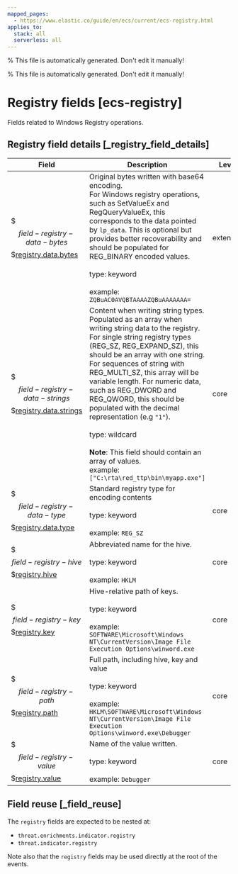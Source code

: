 ```yaml
---
mapped_pages:
  - https://www.elastic.co/guide/en/ecs/current/ecs-registry.html
applies_to:
  stack: all
  serverless: all
---
```

% This file is automatically generated. Don't edit it manually!

% This file is automatically generated. Don't edit it manually!

# Registry fields [ecs-registry]

Fields related to Windows Registry operations.

## Registry field details [_registry_field_details]

| Field | Description | Level |
| --- | --- | --- |
| $$$field-registry-data-bytes$$$[registry.data.bytes](#field-registry-data-bytes) |Original bytes written with base64 encoding.<br>For Windows registry operations, such as SetValueEx and RegQueryValueEx, this corresponds to the data pointed by `lp_data`. This is optional but provides better recoverability and should be populated for REG_BINARY encoded values.<br><br>type: keyword<br><br>example: `ZQBuAC0AVQBTAAAAZQBuAAAAAAA=`<br>| extended |
| $$$field-registry-data-strings$$$[registry.data.strings](#field-registry-data-strings) |Content when writing string types.<br>Populated as an array when writing string data to the registry. For single string registry types (REG_SZ, REG_EXPAND_SZ), this should be an array with one string. For sequences of string with REG_MULTI_SZ, this array will be variable length. For numeric data, such as REG_DWORD and REG_QWORD, this should be populated with the decimal representation (e.g `"1"`).<br><br>type: wildcard<br><br>**Note**: This field should contain an array of values.<br>example: `["C:\rta\red_ttp\bin\myapp.exe"]`<br>| core |
| $$$field-registry-data-type$$$[registry.data.type](#field-registry-data-type) |Standard registry type for encoding contents<br><br>type: keyword<br><br>example: `REG_SZ`<br>| core |
| $$$field-registry-hive$$$[registry.hive](#field-registry-hive) |Abbreviated name for the hive.<br><br>type: keyword<br><br>example: `HKLM`<br>| core |
| $$$field-registry-key$$$[registry.key](#field-registry-key) |Hive-relative path of keys.<br><br>type: keyword<br><br>example: `SOFTWARE\Microsoft\Windows NT\CurrentVersion\Image File Execution Options\winword.exe`<br>| core |
| $$$field-registry-path$$$[registry.path](#field-registry-path) |Full path, including hive, key and value<br><br>type: keyword<br><br>example: `HKLM\SOFTWARE\Microsoft\Windows NT\CurrentVersion\Image File Execution Options\winword.exe\Debugger`<br>| core |
| $$$field-registry-value$$$[registry.value](#field-registry-value) |Name of the value written.<br><br>type: keyword<br><br>example: `Debugger`<br>| core |

## Field reuse [_field_reuse]

The `registry` fields are expected to be nested at:

* `threat.enrichments.indicator.registry`
* `threat.indicator.registry`

Note also that the `registry` fields may be used directly at the root of the events.


